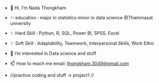- 👋 Hi, I’m Nada Thongkham 
- ✨ education : major in statistics minor in data science @Thammasat university
- ✨ Hard Skill : Python, R, SQL, Power BI, SPSS, Excel
- ✨ Soft Skill : Adaptability, Teamwork, Interpersonal Skills, Work Ethic

- 👀 I’m interested in Data science and stuff

- 📫 How to reach me 
email: thongkham.3049@gmail.com

- //practice coding and stuff -> project1 //
